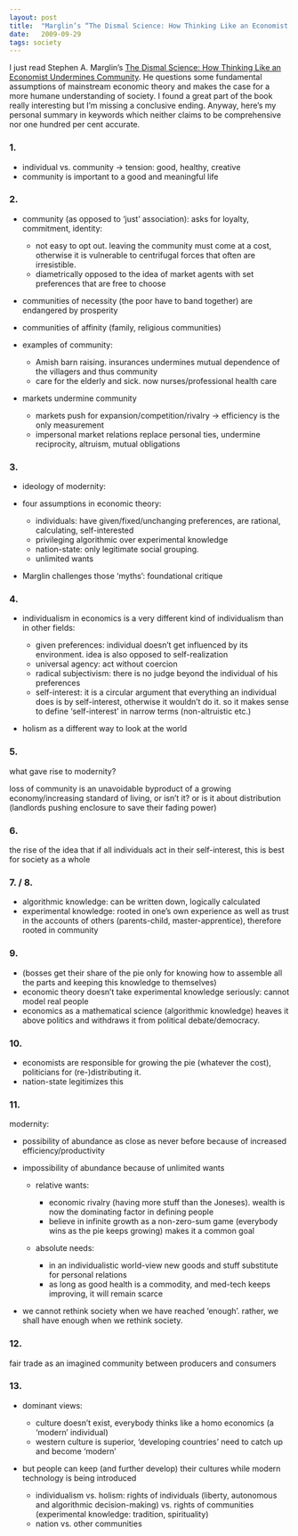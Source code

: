 ```yaml
---
layout: post
title:  "Marglin’s “The Dismal Science: How Thinking Like an Economist Undermines Community”"
date:   2009-09-29
tags: society
---
```


I just read Stephen A. Marglin’s [The Dismal Science: How Thinking Like an Economist Undermines Community](http://www.hup.harvard.edu/catalog/MARDIS.html). He questions some fundamental assumptions of mainstream economic theory and makes the case for a more humane understanding of society. I found a great part of the book really interesting but I’m missing a conclusive ending. Anyway, here’s my personal summary in keywords which neither claims to be comprehensive nor one hundred per cent accurate.

### 1.

- individual vs. community -> tension: good, healthy, creative
- community is important to a good and meaningful life

### 2.

- community (as opposed to ‘just’ association): asks for loyalty, commitment, identity:
  - not easy to opt out. leaving the community must come at a cost, otherwise it is vulnerable to centrifugal forces that often are irresistible.
  - diametrically opposed to the idea of market agents with set preferences that are free to choose

- communities of necessity (the poor have to band together) are endangered by prosperity

- communities of affinity (family, religious communities)

- examples of community:
  - Amish barn raising. insurances undermines mutual dependence of the villagers and thus community
  - care for the elderly and sick. now nurses/professional health care

- markets undermine community
  - markets push for expansion/competition/rivalry -\> efficiency is the only measurement
  - impersonal market relations replace personal ties, undermine reciprocity, altruism, mutual obligations

### 3.

- ideology of modernity:

- four assumptions in economic theory:
  - individuals: have given/fixed/unchanging preferences, are rational, calculating, self-interested
  - privileging algorithmic over experimental knowledge
  - nation-state: only legitimate social grouping.
  - unlimited wants

- Marglin challenges those ‘myths’: foundational critique

### 4.

- individualism in economics is a very different kind of individualism than in other fields:
  - given preferences: individual doesn’t get influenced by its environment. idea is also opposed to self-realization
  - universal agency: act without coercion
  - radical subjectivism: there is no judge beyond the individual of his preferences
  - self-interest: it is a circular argument that everything an individual does is by self-interest, otherwise it wouldn’t do it. so it makes sense to define ‘self-interest’ in narrow terms (non-altruistic etc.)
 
- holism as a different way to look at the world

### 5.

what gave rise to modernity?

loss of community is an unavoidable byproduct of a growing economy/increasing standard of living, or isn’t it? or is it about distribution (landlords pushing enclosure to save their fading power)

### 6.

the rise of the idea that if all individuals act in their self-interest, this is best for society as a whole

### 7. / 8.

- algorithmic knowledge: can be written down, logically calculated
- experimental knowledge: rooted in one’s own experience as well as trust in the accounts of others (parents-child, master-apprentice), therefore rooted in community

### 9.

- (bosses get their share of the pie only for knowing how to assemble all the parts and keeping this knowledge to themselves)
- economic theory doesn’t take experimental knowledge seriously: cannot model real people
- economics as a mathematical science (algorithmic knowledge) heaves it above politics and withdraws it from political debate/democracy.

### 10.

- economists are responsible for growing the pie (whatever the cost), politicians for (re-)distributing it.
- nation-state legitimizes this

### 11.

modernity:

- possibility of abundance as close as never before because of increased efficiency/productivity
- impossibility of abundance because of unlimited wants
  - relative wants:
    - economic rivalry (having more stuff than the Joneses). wealth is now the dominating factor in defining people
    - believe in infinite growth as a non-zero-sum game (everybody wins as the pie keeps growing) makes it a common goal

  - absolute needs:
    - in an individualistic world-view new goods and stuff substitute for personal relations
    - as long as good health is a commodity, and med-tech keeps improving, it will remain scarce

- we cannot rethink society when we have reached ‘enough’. rather, we shall have enough when we rethink society.

### 12.

fair trade as an imagined community between producers and consumers

### 13.

- dominant views:
  - culture doesn’t exist, everybody thinks like a homo economics (a ‘modern’ individual)
  - western culture is superior, ‘developing countries’ need to catch up and become ‘modern’

- but people can keep (and further develop) their cultures while modern technology is being introduced
  - individualism vs. holism: rights of individuals (liberty, autonomous and algorithmic decision-making) vs. rights of communities (experimental knowledge: tradition, spirituality)
  - nation vs. other communities

